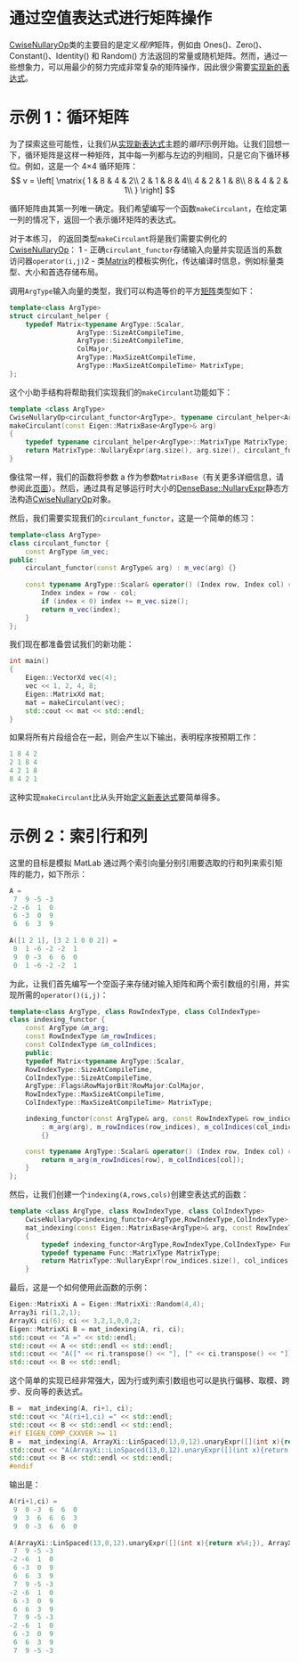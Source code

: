 # 通过空值表达式进行矩阵操作

[CwiseNullaryOp](https://eigen.tuxfamily.org/dox/classEigen_1_1CwiseNullaryOp.html)类的主要目的是定义*程序*矩阵，例如由 Ones()、Zero()、Constant()、Identity() 和 Random() 方法返回的常量或随机矩阵。然而，通过一些想象力，可以用最少的努力完成非常复杂的矩阵操作，因此很少需要[实现新的表达式](https://eigen.tuxfamily.org/dox/TopicNewExpressionType.html)。

# 示例 1：循环矩阵

为了探索这些可能性，让我们从[实现新表达式](https://eigen.tuxfamily.org/dox/TopicNewExpressionType.html)主题的*循环*示例开始。让我们回想一下，循环矩阵是这样一种矩阵，其中每一列都与左边的列相同，只是它向下循环移位。例如，这是一个 4×4 循环矩阵：
$$
v = \left[
\matrix{
  1 & 8 & 4 & 2\\
  2 & 1 & 8 & 4\\
  4 & 2 & 1 & 8\\
  8 & 4 & 2 & 1\\
}
\right]
$$


循环矩阵由其第一列唯一确定。我们希望编写一个函数`makeCirculant`，在给定第一列的情况下，返回一个表示循环矩阵的表达式。

对于本练习， 的返回类型`makeCirculant`将是我们需要实例化的[CwiseNullaryOp](https://eigen.tuxfamily.org/dox/classEigen_1_1CwiseNullaryOp.html)： 1 - 正确`circulant_functor`存储输入向量并实现适当的系数访问器`operator(i,j)`2 - 类[Matrix](https://eigen.tuxfamily.org/dox/classEigen_1_1Matrix.html)的模板实例化，传达编译时信息，例如标量类型、大小和首选存储布局。

调用`ArgType`输入向量的类型，我们可以构造等价的平方[矩阵](https://eigen.tuxfamily.org/dox/classEigen_1_1Matrix.html)类型如下：

```cpp
template<class ArgType>
struct circulant_helper {
	typedef Matrix<typename ArgType::Scalar,
                 ArgType::SizeAtCompileTime,
                 ArgType::SizeAtCompileTime,
                 ColMajor,
                 ArgType::MaxSizeAtCompileTime,
                 ArgType::MaxSizeAtCompileTime> MatrixType;
};
```

这个小助手结构将帮助我们实现我们的`makeCirculant`功能如下：

```cpp
template <class ArgType>
CwiseNullaryOp<circulant_functor<ArgType>, typename circulant_helper<ArgType>::MatrixType>
makeCirculant(const Eigen::MatrixBase<ArgType>& arg)
{
	typedef typename circulant_helper<ArgType>::MatrixType MatrixType;
	return MatrixType::NullaryExpr(arg.size(), arg.size(), circulant_functor<ArgType>(arg.derived()));
}
```

像往常一样，我们的函数将参数 a 作为参数`MatrixBase`（有关更多详细信息，请参阅此[页面](https://eigen.tuxfamily.org/dox/TopicFunctionTakingEigenTypes.html)）。然后，通过具有足够运行时大小的[DenseBase::NullaryExpr](https://eigen.tuxfamily.org/dox/classEigen_1_1DenseBase.html#a3340c9b997f5b53a0131cf927f93b54c)静态方法构造[CwiseNullaryOp](https://eigen.tuxfamily.org/dox/classEigen_1_1CwiseNullaryOp.html)对象。

然后，我们需要实现我们的`circulant_functor`，这是一个简单的练习：

```cpp
template<class ArgType>
class circulant_functor {
	const ArgType &m_vec;
public:
	circulant_functor(const ArgType& arg) : m_vec(arg) {}
 
    const typename ArgType::Scalar& operator() (Index row, Index col) const {
        Index index = row - col;
        if (index < 0) index += m_vec.size();
        return m_vec(index);
    }
};
```

我们现在都准备尝试我们的新功能：

```cpp
int main()
{
    Eigen::VectorXd vec(4);
    vec << 1, 2, 4, 8;
    Eigen::MatrixXd mat;
    mat = makeCirculant(vec);
    std::cout << mat << std::endl;
}
```

如果将所有片段组合在一起，则会产生以下输出，表明程序按预期工作：

```cpp
1 8 4 2
2 1 8 4
4 2 1 8
8 4 2 1
```

这种实现`makeCirculant`比从头开始[定义新表达式](https://eigen.tuxfamily.org/dox/TopicNewExpressionType.html)要简单得多。

# 示例 2：索引行和列

这里的目标是模拟 MatLab 通过两个索引向量分别引用要选取的行和列来索引矩阵的能力，如下所示：

```cpp
A =
 7  9 -5 -3
-2 -6  1  0
 6 -3  0  9
 6  6  3  9
 
A([1 2 1], [3 2 1 0 0 2]) =
 0  1 -6 -2 -2  1
 9  0 -3  6  6  0
 0  1 -6 -2 -2  1
```

为此，让我们首先编写一个空函子来存储对输入矩阵和两个索引数组的引用，并实现所需的`operator()(i,j)`：

```cpp
template<class ArgType, class RowIndexType, class ColIndexType>
class indexing_functor {
    const ArgType &m_arg;
    const RowIndexType &m_rowIndices;
    const ColIndexType &m_colIndices;
    public:
    typedef Matrix<typename ArgType::Scalar,
    RowIndexType::SizeAtCompileTime,
    ColIndexType::SizeAtCompileTime,
    ArgType::Flags&RowMajorBit?RowMajor:ColMajor,
    RowIndexType::MaxSizeAtCompileTime,
    ColIndexType::MaxSizeAtCompileTime> MatrixType;

    indexing_functor(const ArgType& arg, const RowIndexType& row_indices, const ColIndexType& col_indices)
        : m_arg(arg), m_rowIndices(row_indices), m_colIndices(col_indices)
        {}

    const typename ArgType::Scalar& operator() (Index row, Index col) const {
        return m_arg(m_rowIndices[row], m_colIndices[col]);
    }
};
```

然后，让我们创建一个`indexing(A,rows,cols)`创建空表达式的函数：

```cpp
template <class ArgType, class RowIndexType, class ColIndexType>
    CwiseNullaryOp<indexing_functor<ArgType,RowIndexType,ColIndexType>, typename indexing_functor<ArgType,RowIndexType,ColIndexType>::MatrixType>
    mat_indexing(const Eigen::MatrixBase<ArgType>& arg, const RowIndexType& row_indices, const ColIndexType& col_indices)
    {
        typedef indexing_functor<ArgType,RowIndexType,ColIndexType> Func;
        typedef typename Func::MatrixType MatrixType;
        return MatrixType::NullaryExpr(row_indices.size(), col_indices.size(), Func(arg.derived(), row_indices, col_indices));
    }
```

最后，这是一个如何使用此函数的示例：

```cpp
Eigen::MatrixXi A = Eigen::MatrixXi::Random(4,4);
Array3i ri(1,2,1);
ArrayXi ci(6); ci << 3,2,1,0,0,2;
Eigen::MatrixXi B = mat_indexing(A, ri, ci);
std::cout << "A =" << std::endl;
std::cout << A << std::endl << std::endl;
std::cout << "A([" << ri.transpose() << "], [" << ci.transpose() << "]) =" << std::endl;
std::cout << B << std::endl;
```

这个简单的实现已经非常强大，因为行或列索引数组也可以是执行偏移、取模、跨步、反向等的表达式。

```cpp
B =  mat_indexing(A, ri+1, ci);
std::cout << "A(ri+1,ci) =" << std::endl;
std::cout << B << std::endl << std::endl;
#if EIGEN_COMP_CXXVER >= 11
B =  mat_indexing(A, ArrayXi::LinSpaced(13,0,12).unaryExpr([](int x){return x%4;}), ArrayXi::LinSpaced(4,0,3));
std::cout << "A(ArrayXi::LinSpaced(13,0,12).unaryExpr([](int x){return x%4;}), ArrayXi::LinSpaced(4,0,3)) =" << std::endl;
std::cout << B << std::endl << std::endl;
#endif
```

输出是：

```cpp
A(ri+1,ci) =
 9  0 -3  6  6  0
 9  3  6  6  6  3
 9  0 -3  6  6  0
 
A(ArrayXi::LinSpaced(13,0,12).unaryExpr([](int x){return x%4;}), ArrayXi::LinSpaced(4,0,3)) =
 7  9 -5 -3
-2 -6  1  0
 6 -3  0  9
 6  6  3  9
 7  9 -5 -3
-2 -6  1  0
 6 -3  0  9
 6  6  3  9
 7  9 -5 -3
-2 -6  1  0
 6 -3  0  9
 6  6  3  9
 7  9 -5 -3
```

 